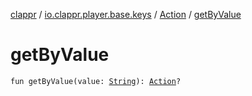 [clappr](../../index.md) / [io.clappr.player.base.keys](../index.md) / [Action](index.md) / [getByValue](./get-by-value.md)

# getByValue

`fun getByValue(value: `[`String`](https://kotlinlang.org/api/latest/jvm/stdlib/kotlin/-string/index.html)`): `[`Action`](index.md)`?`